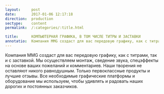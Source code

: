 ```yaml
---
layout:     post
date:       2017-01-06 12:17:18
direction:  production
sectype:    content
permalink:  /:categories/:title.html

title:      КОМПЬЮТЕРНАЯ ГРАФИКА, В ТОМ ЧИСЛЕ ТИТРЫ И ЗАСТАВКИ  
annotatio:  Компания MMG создаст для вас передовую графику, как с титрами, так и с заставкой. Мы осуществляем монтаж, сведение звука, спецэффекты на основе ваших пожеланий и комментариев. Наши творения не оставляют никого равнодушным. Только первоклассные продукты и лучшие отзывы. Все необходимые графические платформы и оборудование мы используем, чтобы удивлять и радовать наших дорогих и постоянных заказчиков. 
---
```


Компания MMG создаст для вас передовую графику, как с титрами, так и с заставкой. Мы осуществляем монтаж, сведение звука, спецэффекты на основе ваших пожеланий и комментариев. Наши творения не оставляют никого равнодушным. Только первоклассные продукты и лучшие отзывы. Все необходимые графические платформы и оборудование мы используем, чтобы удивлять и радовать наших дорогих и постоянных заказчиков.  

